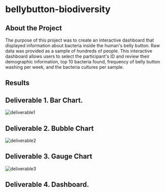# bellybutton-biodiversity
## About the Project
The purpose of this project was to create an interactive dashboard that displayed information about bacteria inside the human's belly button. Raw data was provided as a sample of hundreds of people. This interactive dashboard allows users to select the participant's ID and review their demographic information, top 10 bacteria found, frequency of belly button washing per week, and the bacteria cultures per sample.
## Results
## Deliverable 1. Bar Chart.
![deliverable1](https://user-images.githubusercontent.com/96098938/160251595-1c891749-c50e-4924-8baf-a0bf8e9d2a19.PNG)

## Deliverable 2. Bubble Chart
![deliverable2](https://user-images.githubusercontent.com/96098938/160251618-201261f0-6deb-464c-b3c1-b4fbf9879f27.PNG)

## Deliverable 3. Gauge Chart
![deliverable3](https://user-images.githubusercontent.com/96098938/160251643-926c2b4c-4129-4f04-8caf-b05e63bffba5.PNG)

## Deliverable 4. Dashboard.




